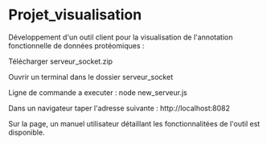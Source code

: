 # Projet_visualisation
Développement d'un outil client pour la visualisation de l'annotation fonctionnelle de données protéomiques :

Télécharger serveur_socket.zip

Ouvrir un terminal dans le dossier serveur_socket

Ligne de commande a executer : node new_serveur.js

Dans un navigateur taper l'adresse suivante : http://localhost:8082

Sur la page, un manuel utilisateur détaillant les fonctionnalitées de l'outil est disponible.
